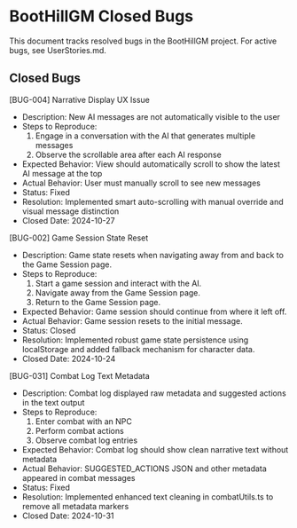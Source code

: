 # BootHillGM Closed Bugs

This document tracks resolved bugs in the BootHillGM project. For active bugs, see UserStories.md.

## Closed Bugs

[BUG-004] Narrative Display UX Issue
- Description: New AI messages are not automatically visible to the user
- Steps to Reproduce: 
  1. Engage in a conversation with the AI that generates multiple messages
  2. Observe the scrollable area after each AI response
- Expected Behavior: View should automatically scroll to show the latest AI message at the top
- Actual Behavior: User must manually scroll to see new messages
- Status: Fixed
- Resolution: Implemented smart auto-scrolling with manual override and visual message distinction
- Closed Date: 2024-10-27

[BUG-002] Game Session State Reset
- Description: Game state resets when navigating away from and back to the Game Session page.
- Steps to Reproduce:
  1. Start a game session and interact with the AI.
  2. Navigate away from the Game Session page.
  3. Return to the Game Session page.
- Expected Behavior: Game session should continue from where it left off.
- Actual Behavior: Game session resets to the initial message.
- Status: Closed
- Resolution: Implemented robust game state persistence using localStorage and added fallback mechanism for character data.
- Closed Date: 2024-10-24

[BUG-031] Combat Log Text Metadata
- Description: Combat log displayed raw metadata and suggested actions in the text output
- Steps to Reproduce:
  1. Enter combat with an NPC
  2. Perform combat actions
  3. Observe combat log entries
- Expected Behavior: Combat log should show clean narrative text without metadata
- Actual Behavior: SUGGESTED_ACTIONS JSON and other metadata appeared in combat messages
- Status: Fixed
- Resolution: Implemented enhanced text cleaning in combatUtils.ts to remove all metadata markers
- Closed Date: 2024-10-31
